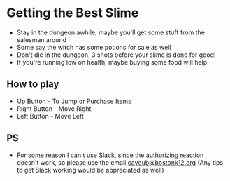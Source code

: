 # Getting the Best Slime
- Stay in the dungeon awhile, maybe you'll get some stuff from the salesman around
- Some say the witch has some potions for sale as well
- Don't die in the dungeon, 3 shots before your slime is done for good!
- If you're running low on health, maybe buying some food will help

## How to play
- Up Button - To Jump or Purchase Items
- Right Button - Move Right
- Left Button - Move Left

## PS
- For some reason I can't use Slack, since the authorizing reaction doesn't work, so please use the email cayoub@bostonk12.org (Any tips to get Slack working would be appreciated as well)

